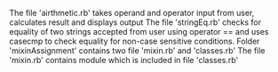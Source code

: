 The file 'airthmetic.rb' takes operand and operator input from user, calculates result and displays output
The file 'stringEq.rb' checks for equality of two strings accepted from user using operator == and uses casecmp to check equality for non-case sensitive conditions.
Folder 'mixinAssignment' contains two file 'mixin.rb' and 'classes.rb'
The file 'mixin.rb' contains module which is included in file 'classes.rb' 
